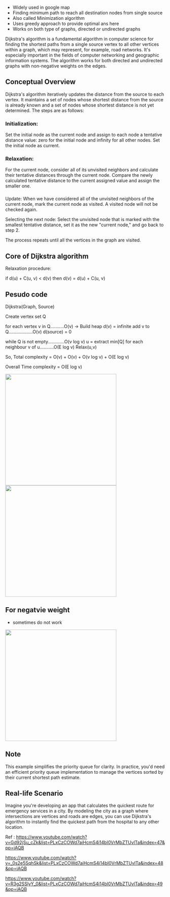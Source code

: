 - Widely used in google map
- Finding minimum path to reach all destination nodes from single source 
- Also called Minimization algorithm
- Uses greedy approach to provide optimal ans here
- Works on both type of graphs, directed or undirected graphs

Dijkstra's algorithm is a fundamental algorithm in computer science for finding the shortest paths from a single source vertex to all other vertices within a graph, which may represent, for example, road networks. It's especially important in the fields of computer networking and geographic information systems. The algorithm works for both directed and undirected graphs with non-negative weights on the edges.

## Conceptual Overview

Dijkstra's algorithm iteratively updates the distance from the source to each vertex. It maintains a set of nodes whose shortest distance from the source is already known and a set of nodes whose shortest distance is not yet determined. The steps are as follows:

### Initialization: 

Set the initial node as the current node and assign to each node a tentative distance value: zero for the initial node and infinity for all other nodes. Set the initial node as current.

### Relaxation: 

For the current node, consider all of its unvisited neighbors and calculate their tentative distances through the current node. Compare the newly calculated tentative distance to the current assigned value and assign the smaller one.

### 

Update: When we have considered all of the unvisited neighbors of the current node, mark the current node as visited. A visited node will not be checked again.

Selecting the next node: Select the unvisited node that is marked with the smallest tentative distance, set it as the new "current node," and go back to step 2.

The process repeats until all the vertices in the graph are visited.

## Core of Dijkstra algorithm

Relaxation procedure:

if d(u) + C(u, v) < d(v) then
    d(v) = d(u) + C(u, v)

## Pesudo code

Dijkstra(Graph, Source)

Create vertex set Q

for each vertex v in Q...........O(v) -> Build heap
    d(v) = infinite
    add v to Q...................O(v)
    d(source) = 0

while Q is not empty.............O(v log v)
    u = extract min[Q]
    for each neighbour v of u...........O(E log v)
        Relax(u,v)

So, Total complexity = O(v) + O(v) + O(v log v) + O(E log v)

Overall Time complexity = O(E log v)

<img src="https://github.com/devashree-shukla/DSAlgoExpedition/assets/38584944/61da40f6-d38c-4a2f-a5f4-e6b3b4bebe09" width=350>

<img src="https://github.com/devashree-shukla/DSAlgoExpedition/assets/38584944/41bd66cd-532b-4bcc-91c5-9031c557d39a" width=350>

## For negatvie weight

- sometimes do not work

<img src="https://github.com/devashree-shukla/DSAlgoExpedition/assets/38584944/1dfe2623-5be6-4229-a677-8a46ffcfa541" width=350>

## Note

This example simplifies the priority queue for clarity. In practice, you'd need an efficient priority queue implementation to manage the vertices sorted by their current shortest path estimate.

## Real-life Scenario

Imagine you're developing an app that calculates the quickest route for emergency services in a city. By modeling the city as a graph where intersections are vertices and roads are edges, you can use Dijkstra's algorithm to instantly find the quickest path from the hospital to any other location.

Ref :
https://www.youtube.com/watch?v=Gd92jSu_cZk&list=PLxCzCOWd7aiHcmS4i14bI0VrMbZTUvlTa&index=47&pp=iAQB

https://www.youtube.com/watch?v=_0s2e5SqhSk&list=PLxCzCOWd7aiHcmS4i14bI0VrMbZTUvlTa&index=48&pp=iAQB

https://www.youtube.com/watch?v=R3g2SSlyY_0&list=PLxCzCOWd7aiHcmS4i14bI0VrMbZTUvlTa&index=49&pp=iAQB


